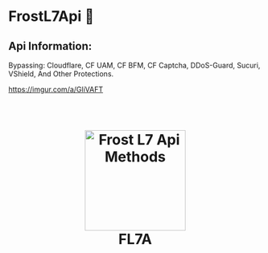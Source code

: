 # FrostL7Api 🧊

Api Information:
----
Bypassing: Cloudflare, CF UAM, CF BFM,  CF Captcha, DDoS-Guard, Sucuri, VShield, And Other Protections.


https://imgur.com/a/GliVAFT



<h1 align="center">
  <br>
  <a href="https://r00ts3c.github.io/"><img src="https://imgur.com/a/GliVAFT" alt="Frost L7 Api Methods" width="200"></a>
  <br>
  FL7A
  <br>
</h1>
